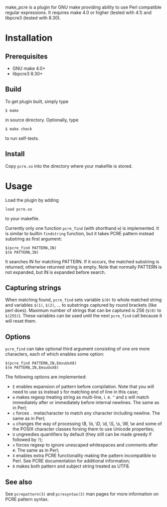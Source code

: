 make\_pcre is a plugin for GNU make providing ability to use Perl compatible
regular expressions. It requires make 4.0 or higher (tested with 4.1)
and libpcre3 (tested with 8.30).

Installation
============

Prerequisites
-------------

- GNU make 4.0+
- libpcre3 8.30+

Build
-----

To get plugin built, simply type

    $ make

in source directory. Optionally, type

    $ make check

to run self-tests.

Install
-------

Copy `pcre.so` into the directory where your makefile is stored.

Usage
=====

Load the plugin by adding

    load pcre.so

to your makefile.

Currently only one function `pcre_find` (with shorthand `m`) is implemented.
It is similar to builtin `findstring` function, but it takes PCRE pattern
instead substring as first argument:

    $(pcre_find PATTERN,IN)
    $(m PATTERN,IN)

It searches IN for matching PATTERN. If it occurs, the matched substring is
returned; otherwise returned string is empty. Note that normally PATTERN is
not expanded, but IN is expanded before search.

Capturing strings
-----------------

When matching found, `pcre_find` sets variable `$(0)` to whole matched string
and variables `$(1)`, `$(2)`, ... to substrings captured by round brackets
(like perl does). Maximum number of strings that can be captured is 256 (`$(0)`
to `$(255)`). These variables can be used until the next `pcre_find` call
because it will reset them.

Options
-------

`pcre_find` can take optional third argument consisting of one ore more
characters, each of which enables some option:

    $(pcre_find PATTERN,IN,EmsuUxX8)
    $(m PATTERN,IN,EmsuUxX8)

The following options are implemented:

- `E` enables expansion of pattern before compilation. Note that you will need
  to use `$$` instead `$` for matching end of line in this case;
- `m` makes regexp treating string as multi-line, i. e. `^` and `$` will match
  immediately after or immediately before internal newlines. The same
  as in Perl;
- `s` forces `.` metacharacter to match any character including newline.
  The same as in Perl;
- `u` changes the way of processing \B, \b, \D, \d, \S, \s, \W, \w and some
  of the POSIX character classes forsing them to use Unicode properties;
- `U` ungreedies quantifiers by default (they still can be made greedy
  if followed by `?`);
- `x` forces regexp to ignore unescaped whitespaces and comments after `#`.
  The same as in Perl;
- `X` enables extra PCRE functionality making the pattern incompatible to Perl.
  See PCRE documentation for additional information;
- `8` makes both pattern and subject string treated as UTF8.

See also
--------

See `pcrepattern(3)` and `pcresyntax(3)` man pages for more information
on PCRE pattern syntax.
